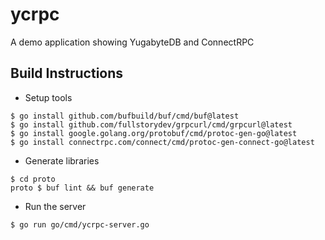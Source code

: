 # ycrpc

A demo application showing YugabyteDB and ConnectRPC

## Build Instructions

- Setup tools

```
$ go install github.com/bufbuild/buf/cmd/buf@latest
$ go install github.com/fullstorydev/grpcurl/cmd/grpcurl@latest
$ go install google.golang.org/protobuf/cmd/protoc-gen-go@latest
$ go install connectrpc.com/connect/cmd/protoc-gen-connect-go@latest
```

- Generate libraries

```
$ cd proto
proto $ buf lint && buf generate
```

- Run the server

```
$ go run go/cmd/ycrpc-server.go
```
